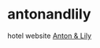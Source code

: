 # antonandlily
hotel website
<a href="https://dhruviktank.github.io/antonandlily/">Anton & Lily</a>
